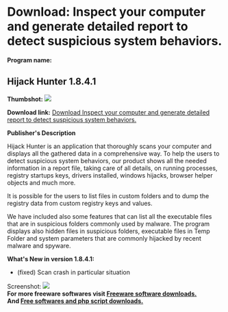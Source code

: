 # Download: Inspect your computer and generate detailed report to detect suspicious system behaviors.

**Program name:**

## Hijack Hunter 1.8.4.1

  
**Thumbshot:** ![](http://www.freewarefiles.com/screenshot/hijackhntr1_md.jpg)   
  
**Download link:** [Download Inspect your computer and generate detailed report to detect suspicious system behaviors.](http://freesoftwares.boysofts.com/Hijack-Hunter_program_57031.html)  
  


**Publisher's Description**  
  


Hijack Hunter is an application that thoroughly scans your computer and displays all the gathered data in a comprehensive way. To help the users to detect suspicious system behaviors, our product shows all the needed information in a report file, taking care of all details, on running processes, registry startups keys, drivers installed, windows hijacks, browser helper objects and much more. 

It is possible for the users to list files in custom folders and to dump the registry data from custom registry keys and values.

We have included also some features that can list all the executable files that are in suspicious folders commonly used by malware. The program displays also hidden files in suspicious folders, executable files in Temp Folder and system parameters that are commonly hijacked by recent malware and spyware.

**What's New in version 1.8.4.1:**

  * (fixed) Scan crash in particular situation 

  
  
Screenshot: ![](http://www.freewarefiles.com/screenshot/hijackhntr1.jpg)   
**For more freeware softwares visit [Freeware software downloads.](http://freesoftwares.boysofts.com/)**   
**And [Free softwares and php script downloads.](http://www.boysofts.com/)**
